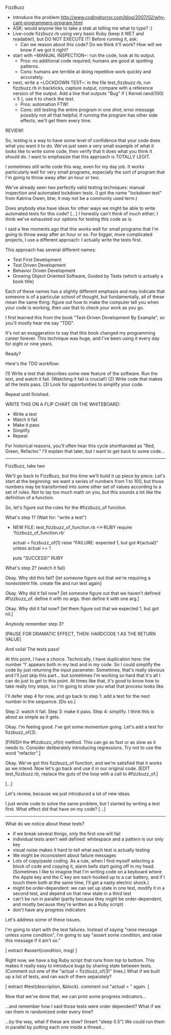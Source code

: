 FizzBuzz
- Introduce the problem
  http://www.codinghorror.com/blog/2007/02/why-cant-programmers-program.html
- ASK: would anyone like to take a stab at telling me what to type?  :)
- Live-code fizzbuzz.rb using very basic Ruby (keep it WET and
  readable!), but DO NOT EXECUTE IT!  Before running it, ask:
  - Can we reason about this code?  Do we think it'll work?  How will we
    know if we got it right?
- start with ~MANUAL INSPECTION~: run the code, look at its output.
    - Pros: no additional code required; humans are good at spotting patterns.
    - Cons: humans are terrible at doing repetitive work quickly and accurately.
- next, write a ~LOCKDOWN TEST~: in the file test_fizzbuzz.rb, run fizzbuzz.rb
    in backticks, capture output, compare with a reference version of the output.
    Add a line that outputs "Bug" if { Kernel.rand(100) < 5 }, use it to check the
    test.
    - Pros: automation FTW!
    - Cons: still testing the entire program in one shot; error message
      possibly not all that helpful; if running the program has other
      side effects, we'll get them every time.

REVIEW!

So, testing is a way to have some level of confidence that your code
does what you want it to do.  We've just seen a very small example of
what it looks like to write some code, then verify that it does what you
think it should do.  I want to emphasize that this approach is TOTALLY
LEGIT.

I sometimes still write code this way, even for my day job.  It works
particularly well for very small programs, especially the sort of
program that I'm going to throw away after an hour or two.

We've already seen two perfectly valid testing techniques:  manual
inspection and automated lockdown tests.  (I got the name "lockdown
test" from Katrina Owen, btw; it may not be a commonly used term.)

Does anybody else have ideas for other ways we might be able to write
automated tests for this code?  [...]  I honestly can't think of much
either; I think we've exhausted our options for testing this code as is.

I said a few moments ago that this works well for small programs that
I'm going to throw away after an hour or so.  For bigger, more
complicated projects, I use a different approach:  I actually write the
tests first.

This approach has several different names:
- Test First Development
- Test Driven Development
- Behavior Driven Development
- Growing Object Oriented Software, Guided by Tests (which is actually a
  book title)

Each of these names has a slightly different emphasis and may indicate
that someone is of a particular school of thought, but fundamentally,
all of these mean the same thing:  figure out how to make the computer
tell you when your code is working, then use that to check your work
as you go.

I first learned this from the book "Test-Driven Development By Example",
so you'll mostly hear me say "TDD".

It's not an exaggeration to say that this book changed my programming
career forever.  This technique was huge, and I've been using it every
day for eight or nine years.

Ready?

Here's the TDD workflow:

(1) Write a test that describes some new feature of the software.
    Run the test, and watch it fail.  (Watching it fail is crucial!)
(2) Write code that makes all the tests pass.
(3) Look for opportunities to simplify your code.

Repeat until finished.

WRITE THIS ON A FLIP CHART OR THE WHITEBOARD:
- Write a test
- Watch it fail
- Make it pass
- Simplify
- Repeat

For historical reasons, you'll often hear this cycle shorthanded
as "Red, Green, Refactor."  I'll explain that later, but I want to get
back to some code...

-----

FizzBuzz, take two

We'll go back to FizzBuzz, but this time we'll build it up piece by
piece.  Let's start at the beginning:  we want a series of numbers from
1 to 100, but those numbers may be transformed into some other set of
values according to a set of rules.  Not to lay too much math on you,
but this sounds a lot like the definition of a function.

So, let's figure out the rules for the #fizzbuzz_of function.

What's step 1?  (Wait for:  "write a test")

- NEW FILE:  test_fizzbuzz_of_function.rb
<<-RUBY
    require 'fizzbuzz_of_function.rb'

    actual = fizzbuzz_of(1)
    raise "FAILURE:  expected 1, but got #{actual}" unless actual == 1

    puts "SUCCESS!"
RUBY

What's step 2?  (watch it fail)

Okay.  Why did this fail?  [let someone figure out that we're requiring a
nonexistent file.  create file and run test again]

Okay.  Why did it fail now?  [let someone figure out that we haven't
defined #fizzbuzz_of.  define it with no args.  then define it with one
arg.]

Okay.  Why did it fail now?  [let them figure out that we expected 1,
but got nil.]

Anybody remember step 3?

[PAUSE FOR DRAMATIC EFFECT, THEN:  HARDCODE 1 AS THE RETURN VALUE]

And voila!  The tests pass!

At this point, I have a choice.  Technically, I have duplication
here:  the number '1' appears both in my test and in my code.  So I
could simplify the code by just returning the input parameter.
Sometimes, that's really obvious and I'll just skip this part... but
sometimes I'm working so hard that it's all I can do just to get to this
point.  At times like that, it's good to know how to take really tiny
steps, so I'm going to show you what that process looks like.

I'll defer step 4 for now, and go back to step 1:  add a test for
the next number in the sequence.  [Do so.]

Step 2:  watch it fail.
Step 3:  make it pass.
Step 4:  simplify.  I think this is about as simple as it gets.

Okay.  I'm feeling good.  I've got some momentum going.  Let's add a
test for fizzbuzz_of(3).

[FINISH the #fizzbuzz_of(n) method.  This can go as fast or as slow
as it needs to.  Consider deliberately introducing regressions.  Try not
to use the word "refactor".]

Okay.  We've got this fizzbuzz_of function, and we're satisfied that it
works as we intend.  Now let's go back and use it in our original code.
[EDIT test_fizzbuzz.rb, replace the guts of the loop with a call
to #fizzbuzz_of.]

[...]

Let's review, because we just introduced a lot of new ideas.

I just wrote code to solve the same problem, but I started by
writing a test first.  What effect did that have on my code?  [...]

-----

What do we notice about these tests?
- if we break several things, only the first one will fail
- individual tests aren't well defined:  whitespace and a pattern is our
  only key
- visual noise makes it hard to tell what each test is actually testing
- We might be inconsistent about failure messages
- Lots of copy/paste coding.  As a rule, when I find myself selecting a
  block of code and copying it, alarm bells start going off in my head.
  (Sometimes I like to imagine that I'm writing code on a keyboard where
  the Apple key and the C key are each hooked up to a car battery, and
  if I touch them both at the same time, I'll get a nasty electric
  shock.)
- might be order-dependent:  we can set up state in one test, modify
  it in a second test, and depend on that new state in a third test
- can't be run in parallel (partly because they *might* be
  order-dependent, and mostly because they're written as a Ruby script)
- don't have any progress indicators

Let's address some of these issues.

I'm going to start with the test failures.  Instead of saying "raise
message unless some condition", I'm going to say "assert some condition,
and raise this message if it ain't so."

[ extract #assert(condition, msg) ]

Right now, we have a big Ruby script that runs from top to bottom.
This makes it really easy to introduce bugs by sharing state between
tests.  (Comment out one of the "actual = fizzbuzz_of(3)" lines.)
What if we built up a list of tests, and ran each of them separately?

[ extract #test(description, &block). comment out "actual = " again. ]

Now that we've done that, we can print some progress indicators...

...and remember how I said those tests were order dependent?  What if we
ran them in randomized order every time?

...by the way, what if these are slow?  (Insert "sleep 0.5")
We could run them in parallel by putting each one inside a thread...
